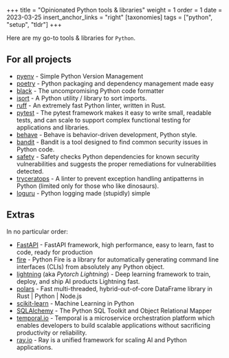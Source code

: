 +++
title = "Opinionated Python tools & libraries"
weight = 1
order = 1
date = 2023-03-25
insert_anchor_links = "right"
[taxonomies]
tags = ["python", "setup", "tldr"]
+++

Here are my go-to tools & libraries for `Python`.

## For all projects

- [pyenv](https://github.com/pyenv/pyenv) - Simple Python Version Management
- [poetry](https://python-poetry.org/) - Python packaging and dependency management made easy
- [black](https://github.com/psf/black) - The uncompromising Python code formatter
- [isort](https://github.com/PyCQA/isort) - A Python utility / library to sort imports.
- [ruff](https://github.com/charliermarsh/ruff) - An extremely fast Python linter, written in Rust.
- [pytest](https://docs.pytest.org) - The pytest framework makes it easy to write small, readable tests, and can scale to support complex functional testing for applications and libraries.
- [behave](https://github.com/behave/behave) - Behave is behavior-driven development, Python style.
- [bandit](https://github.com/PyCQA/bandit) - Bandit is a tool designed to find common security issues in Python code.
- [safety](https://github.com/pyupio/safety) - Safety checks Python dependencies for known security vulnerabilities and suggests the proper remediations for vulnerabilities detected.
- [tryceratops](https://github.com/guilatrova/tryceratops) - A linter to prevent exception handling antipatterns in Python (limited only for those who like dinosaurs).
- [loguru](https://github.com/Delgan/loguru) - Python logging made (stupidly) simple

## Extras

In no particular order:

- [FastAPI](https://github.com/tiangolo/fastapi) - FastAPI framework, high performance, easy to learn, fast to code, ready for production
- [fire](https://github.com/google/python-fire) - Python Fire is a library for automatically generating command line interfaces (CLIs) from absolutely any Python object.
- [lightning](https://github.com/Lightning-AI/lightning) (aka *Pytorch Lightning*) - Deep learning framework to train, deploy, and ship AI products Lightning fast.
- [polars](https://github.com/pola-rs/polars) - Fast multi-threaded, hybrid-out-of-core DataFrame library in Rust | Python | Node.js
- [scikit-learn](https://scikit-learn.org/) - Machine Learning in Python
- [SQLAlchemy](https://www.sqlalchemy.org/) - The Python SQL Toolkit and Object Relational Mapper
- [temporal.io](https://temporal.io/) - Temporal is a microservice orchestration platform which enables developers to build scalable applications without sacrificing productivity or reliability.
- [ray.io](https://www.ray.io/) - Ray is a unified framework for scaling AI and Python applications.
